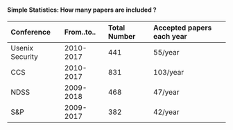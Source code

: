 #### Simple Statistics: How many papers are included ?


| Conference     | From..to.. | Total Number | Accepted papers each year |
| :------------- | :-------- | :----------- | :------------------------ |
| Usenix Security| 2010-2017 | 441 | 55/year |
| CCS            | 2010-2017 | 831 | 103/year |
| NDSS           | 2009-2018 | 468 | 47/year |
| S&P            | 2009-2017 | 382 | 42/year |

